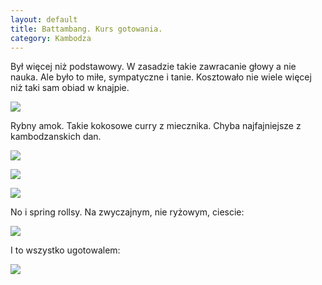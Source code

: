 ```yaml
---
layout: default
title: Battambang. Kurs gotowania. 
category: Kambodza
---
```


Był więcej niż podstawowy. W zasadzie takie zawracanie głowy a nie nauka. Ale było to miłe, sympatyczne i tanie. 
Kosztowało nie wiele więcej niż taki sam obiad w knajpie.

![](https://lh3.googleusercontent.com/DyzOZcm0npE158O4rFrHIx9ZPBG7L5UdyvyD62dyoXIHBE5GEX7797BBT6uy8KPcpPt-ZPAyrLtkgPwL4dWpGdenW45VAY6T1zOVCFQnyaNjqxSRgv05l3JwbJko-s_KSIdTCKqZmbcEe02CpVQZcj3br3bE9D7PQ6F81uxSvOjgxkGMkrbMIWfJrPNlxuGTiixX6DmcFn2tlHxQ8NtaKkWwNegq-taAf4GsxgSjW4c5IGI6C84MVs08VidFLfh6eYWKPtkBP7aom90tpBrbfC30n6UpGGv5d8oGKEQPmUtZqoHo_9suoEcyeM1Up9NeBiyPeQbjDEPqcOwJl9mi0BNMEhN--F5MxxLQNTdG5UqNGuW638rdY2xqt8je8au5h8rcKjQLULkoIEBGVxMt6fGS_yf5_vUOxlyCOmj6W-Xj1OC-qsASi9GD42ObEHDA9a0MZLqeg0Se6Al1eSFwgToTUwxzPUM1G3wM97D_cyvLOmQYA5ZYgGhCOS_GDWJK7uH2aqpR9HpqLkiZWWnKkWE99ix_oqGPIxqEFjwK0vWN=w9999-h9999-no)

Rybny amok. Takie kokosowe curry z miecznika. Chyba najfajniejsze z kambodzanskich dan.

![](https://lh3.googleusercontent.com/QU4rjQKj6fxGjSvz1laMF6kgiVPwqpkzSfUyaqL2vqLsU_4KlwJ6_Qf58R0GYCsomdcycGR9VuvFwpUF6y-M_A5GLE_XUAcBlYwvp1VTCmTT42GgxXkUZLsnnXAx_iYMK_V4b76xNiPadIxm11GO4z6XMt3lVSMoneclWVfPo0Aj9pP8S4YHM2uTFZpRzrDULywKPNqEBscDU4ajWdolCAd1lI2prjJtGcVmEiYkNzG-i1672jvS0JJexHExQ86q5NV66QiJFDP3apsw46DrwAMTZagHTqQFMXlIfT0wpi1rdAcMRNULqxO0yUljNUiI_GI5KMsgqVpAwTQqevpOPCpiYZgLtB4gxx2Rp3PjoTrjA4sVk9WyBu1LNBT4wSiDnSFyaG-pR5j808ZLjK8RuCDdY9bo2kmwdMg77afYRvsZFhOBJXhQYz__RpiI5R-IGYDOQq4W0CqI02iWmE0YW7C62D8VDQhOKDLLc226n_tdQftuLAc8oRCPypy61vRKqISC0Z35CaumP2O2AXRFQObHbZdsacVJkSOQmS1ofna0=w9999-h9999-no)

![](https://lh3.googleusercontent.com/JPtPnJ7tWP6estP0uc5jWkNlFVNwWXsMGxpdgmXcb_NifpNKzvVbtvMMf6xj3_OovbniI4dPU4fLvXE3dDuMLWDZx01FoHa3n2H09hEuGXMXpXrY1Am8dSYXLPj6GMIbmAb2NDHPjgeNVEd78mRDGJ9Tw3B0gt1xmqqGLdKjZ1w93sscK7ltp73eoQuMKbEi7HrG0B3LGUq0TjoPhJ-gC693x3nd9-2ZiNi7PuB3o7lRlmrUbBLFJ0PBDCTAaOnBNBLohWg-MTJV7liuJHo9qcFjB_CcBQvO9QC5wJ40qhHjOM64FXt6cgmNwSMQh-wyFVJNsovuFI6mYWrjJL5TCm9ueQWi2PpC05ZlRca3Lwlar77QU66eVroAWRx8bbUU1myzKBG6_u1idNBiZkdw4jATD5l-CZ3-LAddrQ_SPL3oE1aCRGTQBlVAlMaT_CWflUIBgCsrDrm7hBD0KfoQvhOZWmeo12g9pNWEQ8C4j-45LLPtmY_5LdlEe7hNpWChTxITUdl163R31I2X8nLts2jytwdXIvjLfIJHf1zlCBc9=w9999-h9999-no)

![](https://lh3.googleusercontent.com/GRpoy6VavPVf0ISXZCsTOU4EEFt33Th8twtSwhz57QXMBWTlHK4HXMNJipbezF5v_1qMf0J76iWQPpMVIntGMVLfcyngqJfvihJsKlSkJHBrRYcF5OpzPU_rA3TqBWSq46X-z-EUeSnv5nhksGZhbv2eWDRDOMPtJ4OuRx9KaMzC0jG6CwVrsVO7B91GM_mZgIsOEAuQYzD2YWsu5-wjfmX6puUFasc9xfWIGTGqKxJpTraZ4YNOo9JTgG2wizdHjmTOEtnA9OxfK5NP6xoJ4PpOwEPymj9X1lqEHpq2dSZXV4RyhN2Dm40KbV0ZDtO5d5ROn55Dh95n6kZxZdlE-ujqBgHYLo5tg54LkEAWtDDo_RcVqJx0P32UDmFOc0pW4zhfGQn8fbg6LVa5ZiZPop1yQ_Fx_ZfVdBLyx_XCaln-36kNOMXF5GDqzt00HRSAbbQq2GF_AZdaM9K1aCejC6Ocn2ZDfV74PBOlbFzmHWHbS2lvWsUjHKyRQDEOgXImlCNLB3u5x7seGMroWM7M7uEDLbWDPmxqmkp_g0QBbTVg=w9999-h9999-no)

No i spring rollsy. Na zwyczajnym, nie ryżowym, ciescie:

![](https://lh3.googleusercontent.com/ieXXfpaDiv2z1bd6ZAckcJCNCpIWFxEZsT6K4B96e5p2NnCAeOYzpdU0HBPRqhLzA3cAdVnlKFl93z4jCv2vwktaIAP2K49FIQLKySzIGtX8obid8I4jabZTCkg1f-sFnswD2RvtWvI7Y27yjgqHwKulJxbewNp00sbVxQA6co2r-kWlgONr7hJFgCKJh8rgyH2CWexVQYpCCWI9VVF09Cyc57Cp7IbBe-dqQKaOzzsKoNrDAYVUuK3LY7hETNnlRptzpKT_sEF9vjRrdeOUwGdtmenvwLIK4j_ZUy-7eFjL4-lxKv3esmoy0a8FhF8D_-jICEZfWLnritPyWxuntOrU5AnprZCRuigjBBxsU-nFlDnSBqn5GBVN5ZjUrxNvYEZfyeSdXFcsFmg4ygoUJvSefQVRqGNLJ44XBnsFTSwSh1WsG3YqL9eRGOkjhtpm3BmwktvgaXhCllcz-5ks40YifvFene3xNfUgUJiJXwFkInJ4B4kdgF-pANoRWj_h-R_cPTF2bMe7Ge-DUC1K-kS_Rcu1d6DtdxIYQVGFkbWx=w9999-h9999-no)

I to wszystko ugotowalem: 

![](https://lh3.googleusercontent.com/jJlk24_yX4AnSspeCp0SZjZL4I5dWSziVGzNQOXnlBEpapc1HAzR48pK2zLEkXpEgFysAK5Hyo_0PNs3bDXL78pcmCBuEQODWTyvcoPjVipEupSgf96v0zUat8OA5ELttSnIbYd0xWa1_4sOA2py-eNQ2MHZI8VfMyuz00a2dr0b3c0RZKzgJv4wzSzhoTB_kgLotSqx8oQGZtlO4DrRJz9Clp5QxjVTmXogAXBSbNn0EBSKQJp-8upseGQQ_UBG9OEQ7m4AdZjTrqwgQf3QcU97xILZBF1h72zMACs7bOhn7thD1JABiNMEFdQrOKa7sCDk4vE552wAeCeiOqHfdtnSzMxmFGMuHSl7IpEg6z8YC-Gk_F25Hg9j079j4OvR4LQvKG0pCMA6r4UqRvsSGf1h4nxNTZgxPp-I8st7IEzsKbcO9F5C4Ev7H95ySCTMuhh2rUvaRk-sjkF92LC6nDSd5IJOyN6nx1gSYDVwR0Eu9Ug8jUM-BMqN_1bduVSL8zmSUxQDWlhqTK5rtxRU65XMCnWaC0L3-mI2rSskiaTS=w9999-h9999-no)
